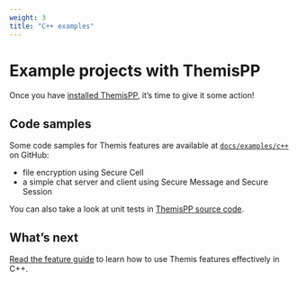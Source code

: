 ```yaml
---
weight: 3
title: "C++ examples"
---
```


# Example projects with ThemisPP

Once you have [installed ThemisPP](../installation/), it’s time to give it some action!

## Code samples

Some code samples for Themis features are available
at [`docs/examples/c++`](https://github.com/cossacklabs/themis/tree/master/docs/examples/c++)
on GitHub:

  - file encryption using Secure Cell
  - a simple chat server and client using Secure Message and Secure Session

You can also take a look at unit tests
in [ThemisPP source code](https://github.com/cossacklabs/themis/tree/master/tests/themispp).

## What’s next

[Read the feature guide](../features/)
to learn how to use Themis features effectively in C++.
